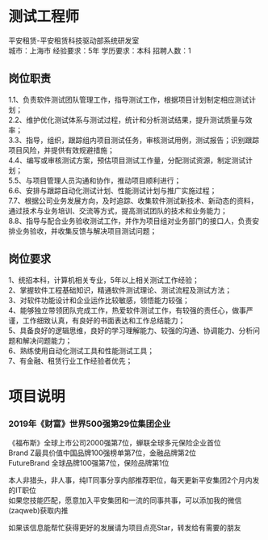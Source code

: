 # 测试工程师
平安租赁-平安租赁科技驱动部系统研发室  
城市：上海市 经验要求：5年 学历要求：本科  招聘人数：1

## 岗位职责
1.1、负责软件测试团队管理工作，指导测试工作，根据项目计划制定相应测试计划；   
2.2、维护优化测试体系与测试过程，统计和分析测试结果，提升测试质量与效率；   
3.3、指导，组织，跟踪组内项目测试任务，审核测试用例，测试报告；识别跟踪项目风险，并提供有效规避措施；   
4.4、编写或审核测试方案，预估项目测试工作量，分配测试资源，制定测试计划；   
5.5、与项目管理人员沟通和协作，推动项目顺利进行；   
6.6、安排与跟踪自动化测试计划、性能测试计划与推广实施过程；   
7.7、根据公司业务发展方向，及时追踪、收集软件测试新技术、新动态的资料，通过技术与业务培训、交流等方式，提高测试团队的技术和业务能力；   
8.8、指导与配合业务验收测试工作，并作为项目组对业务部门的接口人，负责安排业务验收，并收集反馈与解决项目测试问题；

## 岗位要求
1、统招本科，计算机相关专业，5年以上相关测试工作经验；   
2、掌握软件工程基础知识，精通软件测试理论、测试流程及测试方法；   
3、对软件功能设计和企业运作比较敏感，领悟能力较强；   
4、能够独立带领团队完成工作，热爱软件测试工作，有较强的责任心，做事严谨，工作细致认真，有良好的书面表达和工作总结能力；   
5、具备良好的逻辑思维，良好的学习理解能力、较强的沟通、协调能力、分析问题和解决问题能力；   
6、熟练使用自动化测试工具和性能测试工具；   
7、有金融、租赁行业工作经验者优先；

# 项目说明

### 2019年《财富》世界500强第29位集团企业
《福布斯》全球上市公司2000强第7位，蝉联全球多元保险企业首位  
Brand Z最具价值中国品牌100强榜单第7位，金融品牌第2位  
FutureBrand 全球品牌100强第7位，保险品牌第1位

本人非猎头，非人事，纯IT同事分享内部推荐职位，每天更新平安集团2个月内发的IT职位  
如果您技能匹配，愿意加入平安集团和一流的同事共事，可以添加我的微信(zaqweb)获取内推 

如果该信息能帮忙获得更好的发展请为项目点亮Star，转发给有需要的朋友




